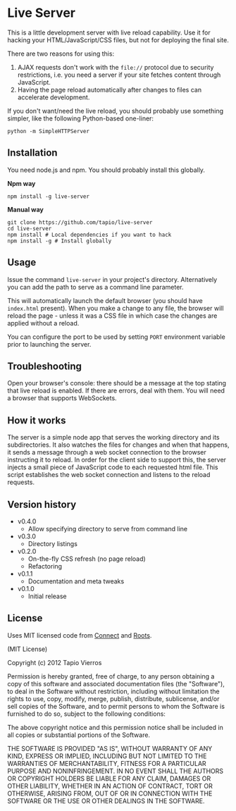 Live Server
===========

This is a little development server with live reload capability. Use it for hacking your HTML/JavaScript/CSS files, but not for deploying the final site.

There are two reasons for using this:

1. AJAX requests don't work with the `file://` protocol due to security restrictions, i.e. you need a server if your site fetches content through JavaScript.
2. Having the page reload automatically after changes to files can accelerate development.

If you don't want/need the live reload, you should probably use something simpler, like the following Python-based one-liner:

	python -m SimpleHTTPServer


Installation
------------

You need node.js and npm. You should probably install this globally.

**Npm way**

	npm install -g live-server

**Manual way**

	git clone https://github.com/tapio/live-server
	cd live-server
	npm install # Local dependencies if you want to hack
	npm install -g # Install globally


Usage
-----

Issue the command `live-server` in your project's directory. Alternatively you can add the path to serve as a command line parameter.

This will automatically launch the default browser (you should have `index.html` present). When you make a change to any file, the browser will reload the page - unless it was a CSS file in which case the changes are applied without a reload.

You can configure the port to be used by setting `PORT` environment variable prior to launching the server.


Troubleshooting
---------------

Open your browser's console: there should be a message at the top stating that live reload is enabled. If there are errors, deal with them. You will need a browser that supports WebSockets.


How it works
------------

The server is a simple node app that serves the working directory and its subdirectories. It also watches the files for changes and when that happens, it sends a message through a web socket connection to the browser instructing it to reload. In order for the client side to support this, the server injects a small piece of JavaScript code to each requested html file. This script establishes the web socket connection and listens to the reload requests.


Version history
---------------

* v0.4.0
	- Allow specifying directory to serve from command line
* v0.3.0
	- Directory listings
* v0.2.0
	- On-the-fly CSS refresh (no page reload)
	- Refactoring
* v0.1.1
	- Documentation and meta tweaks
* v0.1.0
	- Initial release


License
-------

Uses MIT licensed code from [Connect](https://github.com/senchalabs/connect/) and  [Roots](https://github.com/jenius/roots).

(MIT License)

Copyright (c) 2012 Tapio Vierros

Permission is hereby granted, free of charge, to any person obtaining a copy of this software and associated documentation files (the "Software"), to deal in the Software without restriction, including without limitation the rights to use, copy, modify, merge, publish, distribute, sublicense, and/or sell copies of the Software, and to permit persons to whom the Software is furnished to do so, subject to the following conditions:

The above copyright notice and this permission notice shall be included in all copies or substantial portions of the Software.

THE SOFTWARE IS PROVIDED "AS IS", WITHOUT WARRANTY OF ANY KIND, EXPRESS OR IMPLIED, INCLUDING BUT NOT LIMITED TO THE WARRANTIES OF MERCHANTABILITY, FITNESS FOR A PARTICULAR PURPOSE AND NONINFRINGEMENT. IN NO EVENT SHALL THE AUTHORS OR COPYRIGHT HOLDERS BE LIABLE FOR ANY CLAIM, DAMAGES OR OTHER LIABILITY, WHETHER IN AN ACTION OF CONTRACT, TORT OR OTHERWISE, ARISING FROM, OUT OF OR IN CONNECTION WITH THE SOFTWARE OR THE USE OR OTHER DEALINGS IN THE SOFTWARE.

